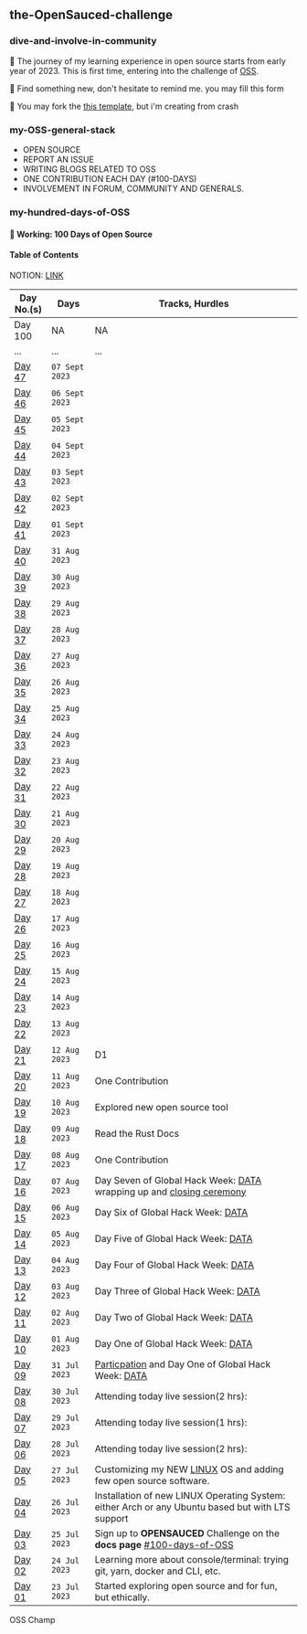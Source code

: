 ## the-OpenSauced-challenge

### dive-and-involve-in-community

:rocket: The journey of my learning experience in open source starts from early year of 2023. This is first time, entering into the challenge of [OSS](https://docs.opensauced.pizza/community/100-days-of-oss/).

:page_with_curl: Find something new, don't hesitate to remind me. you may fill this form

:pushpin: You may fork the [this template](https://github.com/open-sauced/100-days-of-oss-template), but i'm creating from crash


### my-OSS-general-stack
- OPEN SOURCE
- REPORT AN ISSUE
- WRITING BLOGS RELATED TO OSS
- ONE CONTRIBUTION EACH DAY (#100-DAYS)
- INVOLVEMENT IN FORUM, COMMUNITY AND GENERALS.


### my-hundred-days-of-OSS
#### :necktie: Working: 100 Days of Open Source

#### Table of Contents
NOTION: [LINK](https://butter-cornflower-1b1.notion.site/my-hundred-days-of-OSS-5587d964bdf54a2b810c089504c90c51)

| Day No.(s) | Days | Tracks, Hurdles |
|--|-----|------------------|
| Day 100 | NA | NA |
| ... | ... | ... |
| [Day 47](#day47) | `07 Sept 2023` |  |
| [Day 46](#day46) | `06 Sept 2023` |  |
| [Day 45](#day45) | `05 Sept 2023` |  |
| [Day 44](#day44) | `04 Sept 2023` |  |
| [Day 43](#day43) | `03 Sept 2023` |  |
| [Day 42](#day42) | `02 Sept 2023` |  |
| [Day 41](#day41) | `01 Sept 2023` |  |
| [Day 40](#day40) | `31 Aug 2023` |  |
| [Day 39](#day39) | `30 Aug 2023` |  |
| [Day 38](#day38) | `29 Aug 2023` |  |
| [Day 37](#day37) | `28 Aug 2023` |  |
| [Day 36](#day36) | `27 Aug 2023` |  |
| [Day 35](#day35) | `26 Aug 2023` |  |
| [Day 34](#day34) | `25 Aug 2023` |  |
| [Day 33](#day33) | `24 Aug 2023` |  |
| [Day 32](#day32) | `23 Aug 2023` |  |
| [Day 31](#day31) | `22 Aug 2023` |  |
| [Day 30](#day30) | `21 Aug 2023` |  |
| [Day 29](#day29) | `20 Aug 2023` |  |
| [Day 28](#day28) | `19 Aug 2023` |  |
| [Day 27](#day27) | `18 Aug 2023` |  |
| [Day 26](#day26) | `17 Aug 2023` |  |
| [Day 25](#day25) | `16 Aug 2023` |  |
| [Day 24](#day24) | `15 Aug 2023` |  |
| [Day 23](#day23) | `14 Aug 2023` |  |
| [Day 22](#day22) | `13 Aug 2023` |  |
| [Day 21](#day21) | `12 Aug 2023` | D1 |
| [Day 20](#day20) | `11 Aug 2023` | One Contribution |
| [Day 19](#day19) | `10 Aug 2023` | Explored new open source tool |
| [Day 18](#day18) | `09 Aug 2023` | Read the Rust Docs |
| [Day 17](#day17) | `08 Aug 2023` | One Contribution |
| [Day 16](#day16) | `07 Aug 2023` | Day Seven of Global Hack Week: [DATA](https://events.mlh.io/events/10012-ghw-data-week-today-in-ghw-day-7) wrapping up and [closing ceremony](https://www.twitch.tv/videos/1892549054) |
| [Day 15](#day15) | `06 Aug 2023` | Day Six of Global Hack Week: [DATA](https://events.mlh.io/events/10011-ghw-data-week-today-in-ghw-day-6) |
| [Day 14](#day14) | `05 Aug 2023` | Day Five of Global Hack Week: [DATA](https://events.mlh.io/events/10051-ghw-data-week-building-an-unofficial-mlh-events-api-pt-1) |
| [Day 13](#day13) | `04 Aug 2023` | Day Four of Global Hack Week: [DATA](https://events.mlh.io/events/10009-ghw-data-week-today-in-ghw-day-4) |
| [Day 12](#day12) | `03 Aug 2023` | Day Three of Global Hack Week: [DATA](https://events.mlh.io/events/10008-ghw-data-week-today-in-ghw-day-3) |
| [Day 11](#day11) | `02 Aug 2023` | Day Two of Global Hack Week: [DATA](https://events.mlh.io/events/10007-ghw-data-week-today-in-ghw-day-2) |
| [Day 10](#day10) | `01 Aug 2023` | Day One of Global Hack Week: [DATA](https://events.mlh.io/events/10013-ghw-data-week-opening-ceremony) |
| [Day 09](#day09) | `31 Jul 2023` | [Particpation](https://events.mlh.io/events/9764-global-hack-week-security-week) and Day One of Global Hack Week: [DATA]() |
| [Day 08](#day08) | `30 Jul 2023` | Attending today live session(2 hrs): |
| [Day 07](#day07) | `29 Jul 2023` | Attending today live session(1 hrs): |
| [Day 06](#day06) | `28 Jul 2023` | Attending today live session(2 hrs): |
| [Day 05](#day05) | `27 Jul 2023` | Customizing my NEW [LINUX](https://www.linuxmint.com/rel_victoria_xfce_whatsnew.php) OS and adding few open source software. |
| [Day 04](#day04) | `26 Jul 2023` | Installation of new LINUX Operating System: either Arch or any Ubuntu based but with LTS support |
| [Day 03](#day03) | `25 Jul 2023` | Sign up to **OPENSAUCED** Challenge on the **docs page** [#100-days-of-OSS](https://github.com/stlajay/miniatureOSS/tree/master#dive-and-involve-in-community)|
| [Day 02](#day02) | `24 Jul 2023` | Learning more about console/terminal: trying git, yarn, docker and CLI, etc. |
| [Day 01](#day01) | `23 Jul 2023` | Started exploring open source and for fun, but ethically. |

OSS Champ